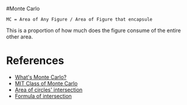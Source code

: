#Monte Carlo
```
MC = Area of Any Figure / Area of Figure that encapsule
```
This is a proportion of how much does the figure consume of the entire other area.

# References
* [What's Monte Carlo?](https://www.youtube.com/watch?v=AyBNnkYrSWY)
* [MIT Class of Monte Carlo](https://www.youtube.com/watch?v=OgO1gpXSUzU)
* [Area of circles' intersection](http://www.ambrsoft.com/TrigoCalc/Circles2/circle2intersection/CircleCircleIntersection.htm)
* [Formula of intersection](https://diego.assencio.com/?index=8d6ca3d82151bad815f78addf9b5c1c6)

